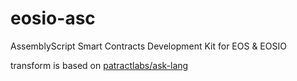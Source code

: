 # eosio-asc

AssemblyScript Smart Contracts Development Kit for EOS & EOSIO

transform is based on [patractlabs/ask-lang](https://github.com/patractlabs/ask)
